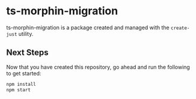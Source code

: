 # ts-morphin-migration

ts-morphin-migration is a package created and managed with the `create-just` utility.

## Next Steps

Now that you have created this repository, go ahead and run the following to get started:

```sh
npm install
npm start
```
